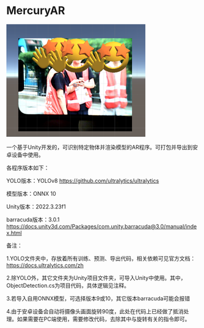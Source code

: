 # MercuryAR

![alt text](image.png)

一个基于Unity开发的，可识别特定物体并渲染模型的AR程序。可打包并导出到安卓设备中使用。


各程序版本如下：

YOLO版本：YOLOv8  https://github.com/ultralytics/ultralytics

模型版本：ONNX 10

Unity版本：2022.3.23f1

barracuda版本：3.0.1  https://docs.unity3d.com/Packages/com.unity.barracuda@3.0/manual/index.html


备注：

1.YOLO文件夹中，存放着所有训练、预测、导出代码，相关依赖可见官方文档：https://docs.ultralytics.com/zh

2.除YOLO外，其它文件夹为Unity项目文件夹，可导入Unity中使用。其中，ObjectDetection.cs为项目代码，具体逻辑见注释。

3.若导入自用ONNX模型，可选择版本9或10，其它版本barracuda可能会报错

4.由于安卓设备会自动将摄像头画面旋转90度，此处在代码上已经做了抵消处理。如果需要在PC端使用，需要修改代码，去除其中与旋转有关的指令即可。
